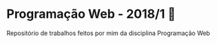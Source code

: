 # Programação Web - 2018/1 🌴

Repositório de trabalhos feitos por mim da disciplina Programação Web 